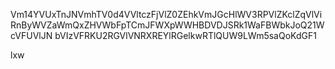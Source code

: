 Vm14YVUxTnJNVmhTV0d4VVltczFjVlZ0ZEhkVmJGcHlWV3RPVlZKclZqVlVi
RnByWVZaWmQxZHVWbFpTCmJFWXpWWHBDVDJSRk1WaFBWbkJoQ21WcVFUVlJN
bVIzVFRKU2RGVlVNRXREYlRGelkwRTlQUW9LWm5saQoKdGF1

lxw